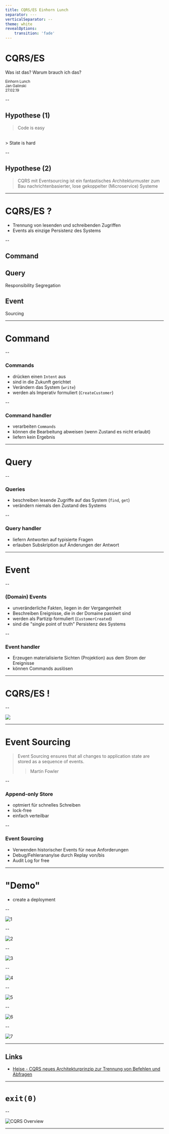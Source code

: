 ```yaml
---
title: CQRS/ES Einhorn Lunch
separator: ---
verticalSeparator: --
theme: white
revealOptions:
    transition: 'fade'
---
```



# CQRS/ES

Was ist das? Warum brauch ich das?

<small>Einhorn Lunch<br/>Jan Galinski<br/>27.02.19</small>

--

## Hypothese (1)

> Code is easy
<br/>
> State is <red>hard</red>

--

## Hypothese (2)

> CQRS mit Eventsourcing ist ein fantastisches Architekturmuster 
> zum Bau nachrichtenbasierter, lose gekoppelter (Microservice) Systeme

---

# CQRS/ES ?

* Trennung von lesenden und schreibenden Zugriffen
* Events als einzige Persistenz des Systems

--

## Command
## Query
Responsibility Segregation
<br/>
## Event
Sourcing

---

# Command

--

### Commands

* drücken einen `Intent` aus
* sind in die Zukunft gerichtet
* Verändern das System (`write`)
* werden als Imperativ formuliert (`CreateCustomer`)

--

### Command handler

* verarbeiten `Commands`
* können die Bearbeitung abweisen (wenn Zustand es nicht erlaubt) 
* liefern kein Ergebnis

---

# Query

--

### Queries

* beschreiben lesende Zugriffe auf das System (`find`, `get`)
* verändern niemals den Zustand des Systems

--

### Query handler

* liefern Antworten auf typisierte Fragen
* erlauben Subskription auf Änderungen der Antwort

---

# Event

--
 
### (Domain) Events

* unveränderliche Fakten, liegen in der Vergangenheit
* Beschreiben Ereignisse, die in der Domaine passiert sind
* werden als Partizip formuliert (`CustomerCreated`)
* sind die "single point of truth" Persistenz des Systems

--

### Event handler

* Erzeugen materialisierte Sichten (Projektion) aus dem Strom der Ereignisse
* können Commands auslösen

---

# CQRS/ES !

--

<p class="stretch"><img src="https://docs.wolkenkit.io/data-flow/data-flow.svg"></p>

---

# Event Sourcing

> Event Sourcing ensures that all changes to application state are stored as a sequence of events.
>> Martin Fowler

--

### Append-only Store

* optmiert für schnelles Schreiben
* lock-free
* einfach verteilbar

--

### Event Sourcing

* Verwenden historischer Events für neue Anforderungen
* Debug/Fehlerananylse durch Replay von/bis
* Audit Log for free

---

# "Demo"

* create a deployment

--

![1](img/cqrs1.png)

--

![2](img/cqrs2.png)

--

![3](img/cqrs3.png)

--

![4](img/cqrs4.png)

--

![5](img/cqrs5.png)

--

![6](img/cqrs6.png)

--

![7](img/cqrs7.png)


---


## Links

* [Heise - CQRS neues Architekturprinzip zur Trennung von Befehlen und Abfragen](https://www.heise.de/developer/artikel/CQRS-neues-Architekturprinzip-zur-Trennung-von-Befehlen-und-Abfragen-1797489.html)

---

# `exit(0)`

--

![CQRS Overview](https://heise.cloudimg.io/width/610/q80.png-lossy-80.webp-lossy-80.foil1/_www-heise-de_/developer/imgs/06/9/7/9/0/2/0/abb2-8f91b55dc4f69adb.png)

---
